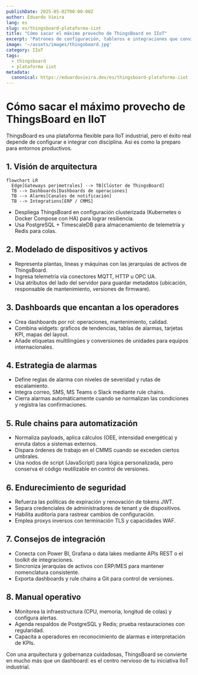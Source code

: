 ```yaml
---
publishDate: 2025-05-02T00:00:00Z
author: Eduardo Vieira
lang: es
slug: es/thingsboard-plataforma-iiot
title: "Cómo sacar el máximo provecho de ThingsBoard en IIoT"
excerpt: "Patrones de configuración, tableros e integraciones que convierten a ThingsBoard en un aliado potente para la manufactura inteligente."
image: '~/assets/images/thingsboard.jpg'
category: IIoT
tags:
  - thingsboard
  - plataforma iiot
metadata:
  canonical: https://eduardovieira.dev/es/thingsboard-plataforma-iiot
---
```


# Cómo sacar el máximo provecho de ThingsBoard en IIoT

ThingsBoard es una plataforma flexible para IIoT industrial, pero el éxito real depende de configurar e integrar con disciplina. Así es como la preparo para entornos productivos.

## 1. Visión de arquitectura

```mermaid
flowchart LR
  Edge[Gateways perimetrales] --> TB[Clúster de ThingsBoard]
  TB --> Dashboards[Dashboards de operaciones]
  TB --> Alarms[Canales de notificación]
  TB --> Integrations[ERP / CMMS]
```

- Despliega ThingsBoard en configuración clusterizada (Kubernetes o Docker Compose con HA) para lograr resiliencia.
- Usa PostgreSQL + TimescaleDB para almacenamiento de telemetría y Redis para colas.

## 2. Modelado de dispositivos y activos

- Representa plantas, líneas y máquinas con las jerarquías de activos de ThingsBoard.
- Ingresa telemetría vía conectores MQTT, HTTP u OPC UA.
- Usa atributos del lado del servidor para guardar metadatos (ubicación, responsable de mantenimiento, versiones de firmware).

## 3. Dashboards que encantan a los operadores

- Crea dashboards por rol: operaciones, mantenimiento, calidad.
- Combina widgets: gráficos de tendencias, tablas de alarmas, tarjetas KPI, mapas del layout.
- Añade etiquetas multilingües y conversiones de unidades para equipos internacionales.

## 4. Estrategia de alarmas

- Define reglas de alarma con niveles de severidad y rutas de escalamiento.
- Integra correo, SMS, MS Teams o Slack mediante rule chains.
- Cierra alarmas automáticamente cuando se normalizan las condiciones y registra las confirmaciones.

## 5. Rule chains para automatización

- Normaliza payloads, aplica cálculos (OEE, intensidad energética) y enruta datos a sistemas externos.
- Dispara órdenes de trabajo en el CMMS cuando se exceden ciertos umbrales.
- Usa nodos de script (JavaScript) para lógica personalizada, pero conserva el código reutilizable en control de versiones.

## 6. Endurecimiento de seguridad

- Refuerza las políticas de expiración y renovación de tokens JWT.
- Separa credenciales de administradores de tenant y de dispositivos.
- Habilita auditoría para rastrear cambios de configuración.
- Emplea proxys inversos con terminación TLS y capacidades WAF.

## 7. Consejos de integración

- Conecta con Power BI, Grafana o data lakes mediante APIs REST o el toolkit de integraciones.
- Sincroniza jerarquías de activos con ERP/MES para mantener nomenclatura consistente.
- Exporta dashboards y rule chains a Git para control de versiones.

## 8. Manual operativo

- Monitorea la infraestructura (CPU, memoria, longitud de colas) y configura alertas.
- Agenda respaldos de PostgreSQL y Redis; prueba restauraciones con regularidad.
- Capacita a operadores en reconocimiento de alarmas e interpretación de KPIs.

Con una arquitectura y gobernanza cuidadosas, ThingsBoard se convierte en mucho más que un dashboard: es el centro nervioso de tu iniciativa IIoT industrial.
